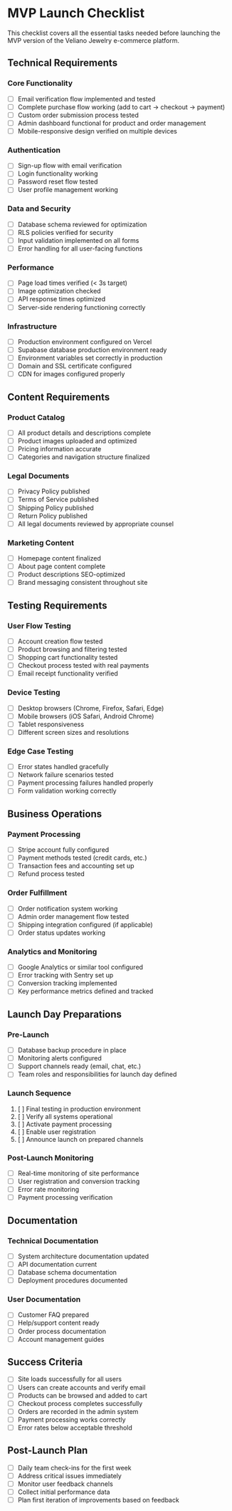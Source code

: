 # MVP Launch Checklist

This checklist covers all the essential tasks needed before launching the MVP version of the Veliano Jewelry e-commerce platform.

## Technical Requirements

### Core Functionality
- [ ] Email verification flow implemented and tested
- [ ] Complete purchase flow working (add to cart → checkout → payment)
- [ ] Custom order submission process tested
- [ ] Admin dashboard functional for product and order management
- [ ] Mobile-responsive design verified on multiple devices

### Authentication
- [ ] Sign-up flow with email verification
- [ ] Login functionality working
- [ ] Password reset flow tested
- [ ] User profile management working

### Data and Security
- [ ] Database schema reviewed for optimization
- [ ] RLS policies verified for security
- [ ] Input validation implemented on all forms
- [ ] Error handling for all user-facing functions

### Performance
- [ ] Page load times verified (< 3s target)
- [ ] Image optimization checked
- [ ] API response times optimized
- [ ] Server-side rendering functioning correctly

### Infrastructure
- [ ] Production environment configured on Vercel
- [ ] Supabase database production environment ready
- [ ] Environment variables set correctly in production
- [ ] Domain and SSL certificate configured
- [ ] CDN for images configured properly

## Content Requirements

### Product Catalog
- [ ] All product details and descriptions complete
- [ ] Product images uploaded and optimized
- [ ] Pricing information accurate
- [ ] Categories and navigation structure finalized

### Legal Documents
- [ ] Privacy Policy published
- [ ] Terms of Service published
- [ ] Shipping Policy published
- [ ] Return Policy published
- [ ] All legal documents reviewed by appropriate counsel

### Marketing Content
- [ ] Homepage content finalized
- [ ] About page content complete
- [ ] Product descriptions SEO-optimized
- [ ] Brand messaging consistent throughout site

## Testing Requirements

### User Flow Testing
- [ ] Account creation flow tested
- [ ] Product browsing and filtering tested
- [ ] Shopping cart functionality tested
- [ ] Checkout process tested with real payments
- [ ] Email receipt functionality verified

### Device Testing
- [ ] Desktop browsers (Chrome, Firefox, Safari, Edge)
- [ ] Mobile browsers (iOS Safari, Android Chrome)
- [ ] Tablet responsiveness
- [ ] Different screen sizes and resolutions

### Edge Case Testing
- [ ] Error states handled gracefully
- [ ] Network failure scenarios tested
- [ ] Payment processing failures handled properly
- [ ] Form validation working correctly

## Business Operations

### Payment Processing
- [ ] Stripe account fully configured
- [ ] Payment methods tested (credit cards, etc.)
- [ ] Transaction fees and accounting set up
- [ ] Refund process tested

### Order Fulfillment
- [ ] Order notification system working
- [ ] Admin order management flow tested
- [ ] Shipping integration configured (if applicable)
- [ ] Order status updates working

### Analytics and Monitoring
- [ ] Google Analytics or similar tool configured
- [ ] Error tracking with Sentry set up
- [ ] Conversion tracking implemented
- [ ] Key performance metrics defined and tracked

## Launch Day Preparations

### Pre-Launch
- [ ] Database backup procedure in place
- [ ] Monitoring alerts configured
- [ ] Support channels ready (email, chat, etc.)
- [ ] Team roles and responsibilities for launch day defined

### Launch Sequence
1. [ ] Final testing in production environment
2. [ ] Verify all systems operational
3. [ ] Activate payment processing
4. [ ] Enable user registration
5. [ ] Announce launch on prepared channels

### Post-Launch Monitoring
- [ ] Real-time monitoring of site performance
- [ ] User registration and conversion tracking
- [ ] Error rate monitoring
- [ ] Payment processing verification

## Documentation

### Technical Documentation
- [ ] System architecture documentation updated
- [ ] API documentation current
- [ ] Database schema documentation
- [ ] Deployment procedures documented

### User Documentation
- [ ] Customer FAQ prepared
- [ ] Help/support content ready
- [ ] Order process documentation
- [ ] Account management guides

## Success Criteria

- [ ] Site loads successfully for all users
- [ ] Users can create accounts and verify email
- [ ] Products can be browsed and added to cart
- [ ] Checkout process completes successfully
- [ ] Orders are recorded in the admin system
- [ ] Payment processing works correctly
- [ ] Error rates below acceptable threshold

## Post-Launch Plan

- [ ] Daily team check-ins for the first week
- [ ] Address critical issues immediately
- [ ] Monitor user feedback channels
- [ ] Collect initial performance data
- [ ] Plan first iteration of improvements based on feedback 